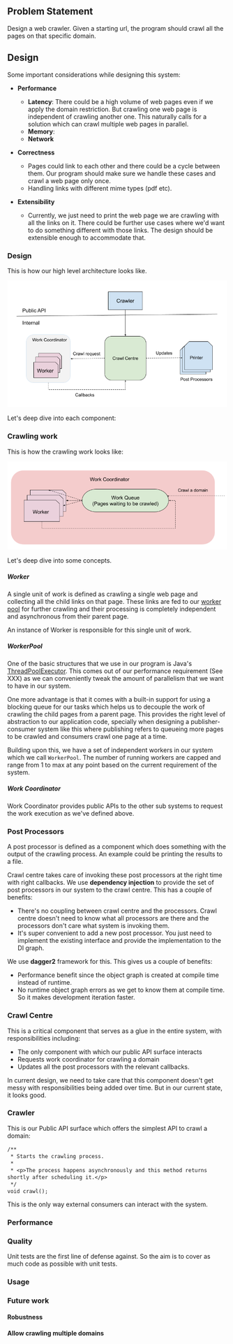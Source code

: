 ## Problem Statement

Design a web crawler. Given a starting url, the program should crawl all the pages on that specific domain.

## Design

Some important considerations while designing this system:

- **Performance**

    - **Latency**: There could be a high volume of web pages even if we apply the domain restriction.
      But crawling one web page is independent of crawling another one. This naturally calls for
      a solution which can crawl multiple web pages in parallel.
    - **Memory**:
    - **Network**


- **Correctness**

    - Pages could link to each other and there could be a cycle between them. Our program
      should make sure we handle these cases and crawl a web page only once.
    - Handling links with different mime types (pdf etc).


- **Extensibility**

    - Currently, we just need to print the web page we are crawling with all the links on it.
      There could be further use cases where we'd want to do something different with those links.
      The design should be extensible enough to accommodate that.

### Design

This is how our high level architecture looks like.

![Architecture](Crawler_Architecture.png "Architecture")

Let's deep dive into each component:

### Crawling work

This is how the crawling work looks like:

![Work Queue](Work_Queue.png "Work Queue")

Let's deep dive into some concepts.

##### Worker

A single unit of work is defined as crawling a single web page and collecting all the child links on that page. These
links are fed to our [worker pool](#workerpool) for further crawling and their processing is completely independent and
asynchronous from their parent page.

An instance of Worker is responsible for this single unit of work.

##### WorkerPool

One of the basic structures that we use in our program is Java's [ThreadPoolExecutor][1]. This comes out of our
performance requirement (See XXX) as we can conveniently tweak the amount of parallelism that we want to have in our
system.

One more advantage is that it comes with a built-in support for using a blocking queue for our tasks which helps us to
decouple the work of crawling the child pages from a parent page. This provides the right level of abstraction to our
application code, specially when designing a publisher-consumer system like this where publishing refers to queueing
more pages to be crawled and consumers crawl one page at a time.

Building upon this, we have a set of independent workers in our system which we call `WorkerPool`. The number of
running workers are capped and range from 1 to max at any point based on the current requirement of the system.

##### Work Coordinator

Work Coordinator provides public APIs to the other sub systems to request the work execution as we've defined above.

### Post Processors

A post processor is defined as a component which does something with the output of the crawling process. An example
could be printing the results to a file.

Crawl centre takes care of invoking these post processors at the right time with right callbacks. We use **dependency
injection** to provide the set of post processors in our system to the crawl centre. This has a couple of benefits:

- There's no coupling between crawl centre and the processors. Crawl centre doesn't need to know what all processors are
  there and the processors don't care what system is invoking them.
- It's super convenient to add a new post processor. You just need to implement the existing interface and provide the
  implementation to the DI graph.

We use **dagger2** framework for this. This gives us a couple of benefits:

- Performance benefit since the object graph is created at compile time instead of runtime.
- No runtime object graph errors as we get to know them at compile time. So it makes development iteration faster.

### Crawl Centre

This is a critical component that serves as a glue in the entire system, with responsibilities including:

- The only component with which our public API surface interacts
- Requests work coordinator for crawling a domain
- Updates all the post processors with the relevant callbacks.

In current design, we need to take care that this component doesn't get messy with responsibilities being added over
time. But in our current state, it looks good.

### Crawler

This is our Public API surface which offers the simplest API to crawl a domain:

```
/**
 * Starts the crawling process.
 *
 * <p>The process happens asynchronously and this method returns shortly after scheduling it.</p>
 */
void crawl();
```

This is the only way external consumers can interact with the system.

### Performance

### Quality

Unit tests are the first line of defense against. So the aim is to cover as much code as
possible with unit tests.

### Usage

### Future work

#### Robustness

#### Allow crawling multiple domains 

[1]: https://docs.oracle.com/javase/8/docs/api/java/util/concurrent/ThreadPoolExecutor.html

